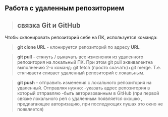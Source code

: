 ## Работа с удаленным репозиторием

> ## связка Git  и GitHub

Чтобы склонировать репозиторий себе на  ПК, используется команда:
> **git clone URL** - клонируется репозиторий по адресу **URL**

> **git pull**  - стянуть / выкачать все изменения из  удаленного репозитория на локальный ПК. При этом git pull эквивалентна выполнению 2-х команд: git fetch (просто  скачать)+git merge. Т.е. стягиваети   сливает удаленный  репозиторий с локальным.

> **git push** - отправить изменения  с локального репозитория на удаленный. Отправляя нужно: 
-указать адрес  репозитория в который отправляю
-быть  авторизованным в GitHub (при первой связке локального реп с удаленным  появляется окошко , предлагающее авторизацию, при  последующих  пушах это  окно не появляется)